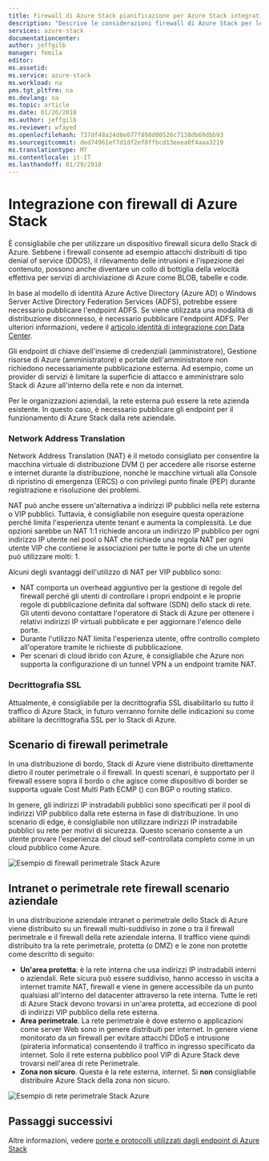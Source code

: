 ```yaml
---
title: Firewall di Azure Stack pianificazione per Azure Stack integrati sistemi | Documenti Microsoft
description: "Descrive le considerazioni firewall di Azure Stack per le distribuzioni di Azure Stack Azure connesse a più nodi."
services: azure-stack
documentationcenter: 
author: jeffgilb
manager: femila
editor: 
ms.assetid: 
ms.service: azure-stack
ms.workload: na
pms.tgt_pltfrm: na
ms.devlang: na
ms.topic: article
ms.date: 01/26/2018
ms.author: jeffgilb
ms.reviewer: wfayed
ms.openlocfilehash: 737df48a24d8e077f898d00526c7138db69dbb93
ms.sourcegitcommit: ded74961ef7d1df2ef8ffbcd13eeea0f4aaa3219
ms.translationtype: MT
ms.contentlocale: it-IT
ms.lasthandoff: 01/29/2018
---
```

# <a name="azure-stack-firewall-integration"></a>Integrazione con firewall di Azure Stack
È consigliabile che per utilizzare un dispositivo firewall sicura dello Stack di Azure. Sebbene i firewall consente ad esempio attacchi distribuiti di tipo denial of service (DDOS), il rilevamento delle intrusioni e l'ispezione del contenuto, possono anche diventare un collo di bottiglia della velocità effettiva per servizi di archiviazione di Azure come BLOB, tabelle e code.

In base al modello di identità Azure Active Directory (Azure AD) o Windows Server Active Directory Federation Services (ADFS), potrebbe essere necessario pubblicare l'endpoint ADFS. Se viene utilizzata una modalità di distribuzione disconnesso, è necessario pubblicare l'endpoint ADFS. Per ulteriori informazioni, vedere il [articolo identità di integrazione con Data Center](azure-stack-integrate-identity.md).

Gli endpoint di chiave dell'insieme di credenziali (amministratore), Gestione risorse di Azure (amministratore) e portale dell'amministratore non richiedono necessariamente pubblicazione esterna. Ad esempio, come un provider di servizi è limitare la superficie di attacco e amministrare solo Stack di Azure all'interno della rete e non da internet.

Per le organizzazioni aziendali, la rete esterna può essere la rete azienda esistente. In questo caso, è necessario pubblicare gli endpoint per il funzionamento di Azure Stack dalla rete aziendale.

### <a name="network-address-translation"></a>Network Address Translation
Network Address Translation (NAT) è il metodo consigliato per consentire la macchina virtuale di distribuzione DVM () per accedere alle risorse esterne e internet durante la distribuzione, nonché le macchine virtuali alla Console di ripristino di emergenza (ERCS) o con privilegi punto finale (PEP) durante registrazione e risoluzione dei problemi.

NAT può anche essere un'alternativa a indirizzi IP pubblici nella rete esterna o VIP pubblici. Tuttavia, è consigliabile non eseguire questa operazione perché limita l'esperienza utente tenant e aumenta la complessità. Le due opzioni sarebbe un NAT 1:1 richiede ancora un indirizzo IP pubblico per ogni indirizzo IP utente nel pool o NAT che richiede una regola NAT per ogni utente VIP che contiene le associazioni per tutte le porte di che un utente può utilizzare molti: 1.

Alcuni degli svantaggi dell'utilizzo di NAT per VIP pubblico sono:
- NAT comporta un overhead aggiuntivo per la gestione di regole del firewall perché gli utenti di controllare i propri endpoint e le proprie regole di pubblicazione definita dal software (SDN) dello stack di rete. Gli utenti devono contattare l'operatore di Stack di Azure per ottenere i relativi indirizzi IP virtuali pubblicate e per aggiornare l'elenco delle porte.
- Durante l'utilizzo NAT limita l'esperienza utente, offre controllo completo all'operatore tramite le richieste di pubblicazione.
- Per scenari di cloud ibrido con Azure, è consigliabile che Azure non supporta la configurazione di un tunnel VPN a un endpoint tramite NAT.

### <a name="ssl-decryption"></a>Decrittografia SSL
Attualmente, è consigliabile per la decrittografia SSL disabilitarlo su tutto il traffico di Azure Stack, in futuro verranno fornite delle indicazioni su come abilitare la decrittografia SSL per lo Stack di Azure.

## <a name="edge-firewall-scenario"></a>Scenario di firewall perimetrale
In una distribuzione di bordo, Stack di Azure viene distribuito direttamente dietro il router perimetrale o il firewall. In questi scenari, è supportato per il firewall essere sopra il bordo o che agisce come dispositivo di border se supporta uguale Cost Multi Path ECMP () con BGP o routing statico.

In genere, gli indirizzi IP instradabili pubblici sono specificati per il pool di indirizzi VIP pubblico dalla rete esterna in fase di distribuzione. In uno scenario di edge, è consigliabile non utilizzare indirizzi IP instradabile pubblici su rete per motivi di sicurezza. Questo scenario consente a un utente provare l'esperienza del cloud self-controllata completo come in un cloud pubblico come Azure.  

![Esempio di firewall perimetrale Stack Azure](.\media\azure-stack-firewall\edge-firewall-scenario.png)

## <a name="enterprise-intranet-or-perimeter-network-firewall-scenario"></a>Intranet o perimetrale rete firewall scenario aziendale
In una distribuzione aziendale intranet o perimetrale dello Stack di Azure viene distribuito su un firewall multi-suddiviso in zone o tra il firewall perimetrale e il firewall della rete aziendale interna. Il traffico viene quindi distribuito tra la rete perimetrale, protetta (o DMZ) e le zone non protette come descritto di seguito:

- **Un'area protetta**: è la rete interna che usa indirizzi IP instradabili interni o aziendali. Rete sicura può essere suddiviso, hanno accesso in uscita a internet tramite NAT, firewall e viene in genere accessibile da un punto qualsiasi all'interno del datacenter attraverso la rete interna. Tutte le reti di Azure Stack devono trovarsi in un'area protetta, ad eccezione di pool di indirizzi VIP pubblico della rete esterna.
- **Area perimetrale**. La rete perimetrale è dove esterno o applicazioni come server Web sono in genere distribuiti per internet. In genere viene monitorato da un firewall per evitare attacchi DDoS e intrusione (pirateria informatica) consentendo il traffico in ingresso specificato da internet. Solo il rete esterna pubblico pool VIP di Azure Stack deve trovarsi nell'area di rete Perimetrale.
- **Zona non sicuro**. Questa è la rete esterna, internet. Si **non** consigliabile distribuire Azure Stack della zona non sicuro.

![Esempio di rete perimetrale Stack Azure](.\media\azure-stack-firewall\perimeter-network-scenario.png)


## <a name="next-steps"></a>Passaggi successivi
Altre informazioni, vedere [porte e protocolli utilizzati dagli endpoint di Azure Stack](azure-stack-integrate-endpoints.md)

